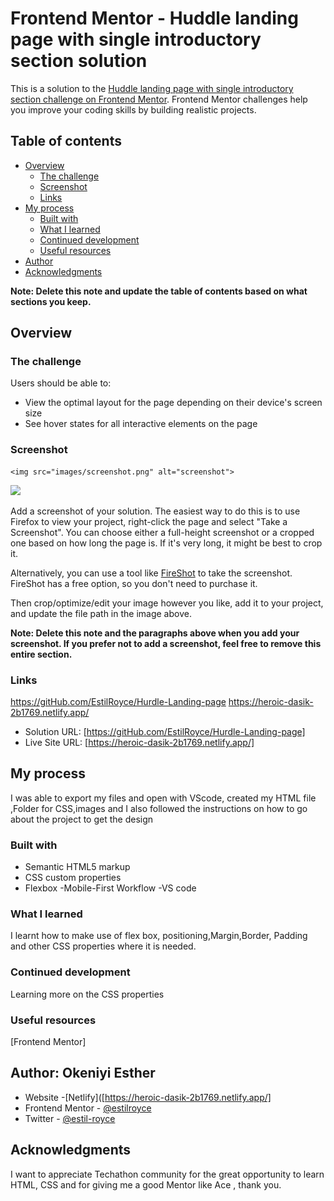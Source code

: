 # Frontend Mentor - Huddle landing page with single introductory section solution

This is a solution to the [Huddle landing page with single introductory section challenge on Frontend Mentor](https://www.frontendmentor.io/challenges/huddle-landing-page-with-a-single-introductory-section-B_2Wvxgi0). Frontend Mentor challenges help you improve your coding skills by building realistic projects. 

## Table of contents

- [Overview](#overview)
  - [The challenge](#the-challenge)
  - [Screenshot](#screenshot)
  - [Links](#links)
- [My process](#my-process)
  - [Built with](#built-with)
  - [What I learned](#what-i-learned)
  - [Continued development](#continued-development)
  - [Useful resources](#useful-resources)
- [Author](#author)
- [Acknowledgments](#acknowledgments)

**Note: Delete this note and update the table of contents based on what sections you keep.**

## Overview

### The challenge

Users should be able to:

- View the optimal layout for the page depending on their device's screen size
- See hover states for all interactive elements on the page

### Screenshot
    <img src="images/screenshot.png" alt="screenshot">
![](.../images/screenshot.png)

Add a screenshot of your solution. The easiest way to do this is to use Firefox to view your project, right-click the page and select "Take a Screenshot". You can choose either a full-height screenshot or a cropped one based on how long the page is. If it's very long, it might be best to crop it.

Alternatively, you can use a tool like [FireShot](https://getfireshot.com/) to take the screenshot. FireShot has a free option, so you don't need to purchase it. 

Then crop/optimize/edit your image however you like, add it to your project, and update the file path in the image above.

**Note: Delete this note and the paragraphs above when you add your screenshot. If you prefer not to add a screenshot, feel free to remove this entire section.**

### Links
https://gitHub.com/EstilRoyce/Hurdle-Landing-page
https://heroic-dasik-2b1769.netlify.app/

- Solution URL: [https://gitHub.com/EstilRoyce/Hurdle-Landing-page]
- Live Site URL: [https://heroic-dasik-2b1769.netlify.app/]

## My process
I was able to export my files and open with VScode, created my HTML file ,Folder for CSS,images and I also followed the instructions on how to go about the project to get the design

### Built with

- Semantic HTML5 markup
- CSS custom properties
- Flexbox
-Mobile-First Workflow
-VS code



### What I learned
I learnt how to make use of flex box, positioning,Margin,Border, Padding and other CSS properties where it is needed.


### Continued development
Learning more on the CSS properties


### Useful resources
[Frontend Mentor]
## Author: Okeniyi Esther

- Website -[Netlify]([https://heroic-dasik-2b1769.netlify.app/]
- Frontend Mentor - [@estilroyce](https://www.frontendmentor.io/profile/yourusername)
- Twitter - [@estil-royce](https://www.twitter.com/estil-royce)


## Acknowledgments

I want to appreciate Techathon community for the great opportunity to learn HTML, CSS  and for giving me a good Mentor like Ace , thank you.

